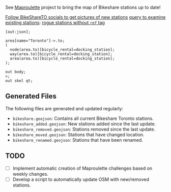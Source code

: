 See [Maproulette](https://maproulette.org/browse/projects/53785) project to bring the map of Bikeshare stations up to date!

[Follow BikeShareTO socials to get pictures of new stations](https://x.com/BikeShareTO)
[query to examine existing stations](https://overpass-turbo.eu/s/1LGI):
[rogue stations without `ref` tag](https://overpass-turbo.eu/s/1QGK)
```
[out:json];

area[name="Toronto"]->.to;
(
  node(area.to)[bicycle_rental=docking_station];
  way(area.to)[bicycle_rental=docking_station];
  area(area.to)[bicycle_rental=docking_station];
);

out body;
>;
out skel qt;

```

## Generated Files

The following files are generated and updated regularly:

* `bikeshare.geojson`: Contains all current Bikeshare Toronto stations.
* `bikeshare_added.geojson`: New stations added since the last update.
* `bikeshare_removed.geojson`: Stations removed since the last update.
* `bikeshare_moved.geojson`: Stations that have changed location.
* `bikeshare_renamed.geojson`: Stations that have been renamed.

## TODO

- [ ] Implement automatic creation of Maproulette challenges based on weekly changes.
- [ ] Develop a script to automatically update OSM with new/removed stations.
